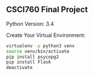 ## CSCI760 Final Project


Python Version: 3.4

Create Your Virtual Environment:
``` sh
virtualenv -p python3 venv
source venv/bin/activate
pip install psycopg2
pip install Flask
deactivate
```
